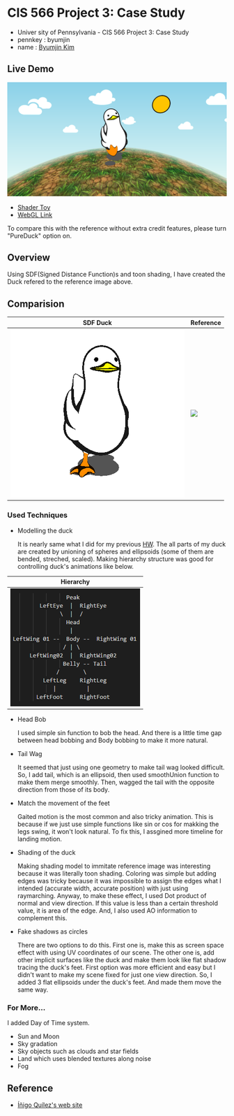 # CIS 566 Project 3: Case Study

* Univer sity of Pennsylvania - CIS 566 Project 3: Case Study
* pennkey : byumjin
* name : [Byumjin Kim](https://github.com/byumjin)

## Live Demo

[![](Images/main.png)](https://www.shadertoy.com/view/4sdcz8)

* [Shader Toy](https://www.shadertoy.com/view/4sdcz8)
* [WebGL Link](https://byumjin.github.io/SadDuck/)

To compare this with the reference without extra credit features, please turn "PureDuck" option on.  


## Overview

Using SDF(Signed Distance Function)s and toon shading, I have created the Duck refered to the reference image above. 


## Comparision

| SDF Duck | Reference |
| --- | --- |
| ![](Images/duck.gif) | <img src="http://i.imgur.com/0kvtMLE.gif" width="400px" /> |

### Used Techniques

- Modelling the duck

  It is nearly same what I did for my previous [HW](https://byumjin.github.io/procedural_kirby/).
  The all parts of my duck are created by unioning of spheres and ellipsoids (some of them are bended, streched, scaled).
  Making hierarchy structure was good for controlling duck's animations like below.
  
 | Hierarchy |
 | --- | 
 | ![](Images/hr.png) |

- Head Bob

  I used simple sin function to bob the head.
  And there is a little time gap between head bobbing and Body bobbing to make it more natural.

- Tail Wag

  It seemed that just using one geometry to make tail wag looked difficult.
  So, I add tail, which is an ellipsoid, then used smoothUnion function to make them merge smoothly.
  Then, wagged the tail with the opposite direction from those of its body.

- Match the movement of the feet

  Gaited motion is the most common and also tricky animation.
  This is because if we just use simple functions like sin or cos for makking the legs swing, it won't look natural.
  To fix this, I assgined more timeline for landing motion. 

- Shading of the duck

  Making shading model to immitate reference image was interesting because it was literally toon shading.
  Coloring was simple but adding edges was tricky because it was impossible to assign the edges what I intended (accurate width, accurate position) with just using raymarching.
  Anyway, to make these effect, I used Dot product of normal and view direction. If this value is less than a certain threshold value, it is area of the edge.
  And, I also used AO information to complement this.

- Fake shadows as circles

  There are two options to do this. First one is, make this as screen space effect with using UV coordinates of our scene.
  The other one is, add other implicit surfaces like the duck and make them look like flat shadow tracing the duck's feet.
  First option was more efficient and easy but I didn't want to make my scene fixed for just one view direction.
  So, I added 3 flat ellipsoids under the duck's feet. And made them move the same way.


### For More...

I added Day of Time system.

- Sun and Moon
- Sky gradation
- Sky objects such as clouds and star fields
- Land which uses blended textures along noise
- Fog

## Reference

- [Íñigo Quílez's web site](http://www.iquilezles.org/index.html)